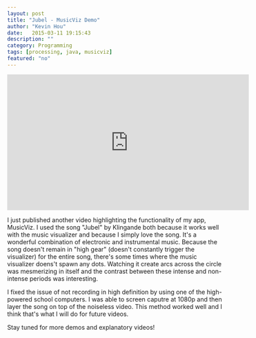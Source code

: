 ```yaml
---
layout: post
title: "Jubel - MusicViz Demo"
author: "Kevin Hou"
date:   2015-03-11 19:15:43
description: ""
category: Programming
tags: [processing, java, musicviz]
featured: "no"
---
```


<iframe width="560" height="315" src="https://www.youtube.com/embed/ntAn46zWuZE" frameborder="0" allowfullscreen></iframe>

I just published another video highlighting the functionality of my app, MusicViz. I used the song "Jubel" by Klingande both because it works well with the music visualizer and because I simply love the song. It's a wonderful combination of electronic and instrumental music. Because the song doesn't remain in "high gear" (doesn't constantly trigger the visualizer) for the entire song, there's some times where the music visualizer doens't spawn any dots. Watching it create arcs across the circle was mesmerizing in itself and the contrast between these intense and non-intense periods was interesting.
 
I fixed the issue of not recording in high definition by using one of the high-powered school computers. I was able to screen caputre at 1080p and then layer the song on top of the noiseless video. This method worked well and I think that's what I will do for future videos.
 
Stay tuned for more demos and explanatory videos!